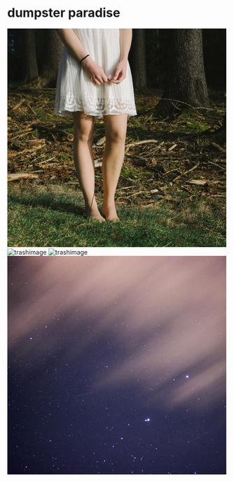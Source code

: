 # dumpster paradise
![trashimage](shadow.jpg)
![trashimage](shiro.jpg)
![trashimage](caro.jpg)
![trashimage](thursday.jpg)
